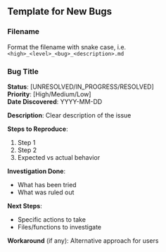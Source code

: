 ## Template for New Bugs

### Filename

Format the filename with snake case, i.e.
`<high>_<level>_<bug>_<description>.md`

### Bug Title

**Status**: [UNRESOLVED/IN_PROGRESS/RESOLVED]  
**Priority**: [High/Medium/Low]  
**Date Discovered**: YYYY-MM-DD

**Description**: Clear description of the issue

**Steps to Reproduce**:

1. Step 1
2. Step 2
3. Expected vs actual behavior

**Investigation Done**:

- What has been tried
- What was ruled out

**Next Steps**:

- Specific actions to take
- Files/functions to investigate

**Workaround** (if any): Alternative approach for users
